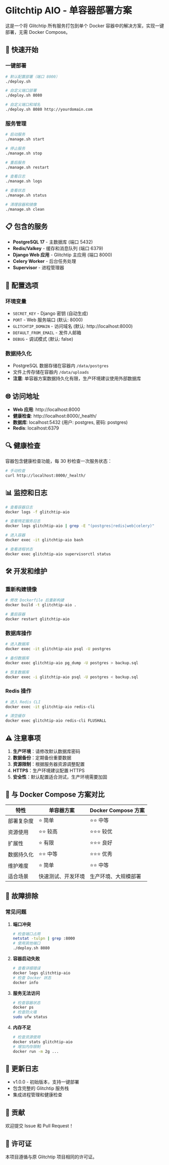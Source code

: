 # Glitchtip AIO - 单容器部署方案

这是一个将 Glitchtip 所有服务打包到单个 Docker 容器中的解决方案，实现一键部署，无需 Docker Compose。

## 🚀 快速开始

### 一键部署

```bash
# 默认配置部署（端口 8000）
./deploy.sh

# 自定义端口部署
./deploy.sh 8080

# 自定义端口和域名
./deploy.sh 8080 http://yourdomain.com
```

### 服务管理

```bash
# 启动服务
./manage.sh start

# 停止服务
./manage.sh stop

# 重启服务
./manage.sh restart

# 查看日志
./manage.sh logs

# 查看状态
./manage.sh status

# 清理容器和镜像
./manage.sh clean
```

## 📋 包含的服务

- **PostgreSQL 17** - 主数据库 (端口 5432)
- **Redis/Valkey** - 缓存和消息队列 (端口 6379)
- **Django Web 应用** - Glitchtip 主应用 (端口 8000)
- **Celery Worker** - 后台任务处理
- **Supervisor** - 进程管理器

## 🔧 配置选项

### 环境变量

- `SECRET_KEY` - Django 密钥 (自动生成)
- `PORT` - Web 服务端口 (默认: 8000)
- `GLITCHTIP_DOMAIN` - 访问域名 (默认: http://localhost:8000)
- `DEFAULT_FROM_EMAIL` - 发件人邮箱
- `DEBUG` - 调试模式 (默认: false)

### 数据持久化

- PostgreSQL 数据存储在容器内 `/data/postgres`
- 文件上传存储在容器内 `/data/uploads`
- **注意**: 单容器方案数据持久化有限，生产环境建议使用外部数据库

## 🌐 访问地址

- **Web 应用**: http://localhost:8000
- **健康检查**: http://localhost:8000/_health/
- **数据库**: localhost:5432 (用户: postgres, 密码: postgres)
- **Redis**: localhost:6379

## 🔍 健康检查

容器包含健康检查功能，每 30 秒检查一次服务状态：

```bash
# 手动检查
curl http://localhost:8000/_health/
```

## 📊 监控和日志

```bash
# 查看容器日志
docker logs -f glitchtip-aio

# 查看特定服务日志
docker logs glitchtip-aio | grep -E "(postgres|redis|web|celery)"

# 进入容器
docker exec -it glitchtip-aio bash

# 查看进程状态
docker exec glitchtip-aio supervisorctl status
```

## 🛠️ 开发和维护

### 重新构建镜像

```bash
# 修改 Dockerfile 后重新构建
docker build -t glitchtip-aio .

# 重启容器
docker restart glitchtip-aio
```

### 数据库操作

```bash
# 进入数据库
docker exec -it glitchtip-aio psql -U postgres

# 备份数据库
docker exec glitchtip-aio pg_dump -U postgres > backup.sql

# 恢复数据库
docker exec -i glitchtip-aio psql -U postgres < backup.sql
```

### Redis 操作

```bash
# 进入 Redis CLI
docker exec -it glitchtip-aio redis-cli

# 清空缓存
docker exec glitchtip-aio redis-cli FLUSHALL
```

## ⚠️ 注意事项

1. **生产环境**：请修改默认数据库密码
2. **数据备份**：定期备份重要数据
3. **资源限制**：根据服务器资源调整配置
4. **HTTPS**：生产环境建议配置 HTTPS
5. **安全性**：默认配置适合测试，生产环境需要加固

## 🔄 与 Docker Compose 方案对比

| 特性 | 单容器方案 | Docker Compose 方案 |
|------|-----------|-------------------|
| 部署复杂度 | ⭐ 简单 | ⭐⭐ 中等 |
| 资源使用 | ⭐⭐ 较高 | ⭐⭐⭐ 较优 |
| 扩展性 | ⭐ 有限 | ⭐⭐⭐ 良好 |
| 数据持久化 | ⭐⭐ 中等 | ⭐⭐⭐ 优秀 |
| 维护难度 | ⭐ 简单 | ⭐⭐ 中等 |
| 适合场景 | 快速测试、开发环境 | 生产环境、大规模部署 |

## 🐛 故障排除

### 常见问题

1. **端口冲突**
   ```bash
   # 检查端口占用
   netstat -tulpn | grep :8000
   # 使用其他端口
   ./deploy.sh 8080
   ```

2. **容器启动失败**
   ```bash
   # 查看详细错误
   docker logs glitchtip-aio
   # 检查 Docker 状态
   docker info
   ```

3. **服务无法访问**
   ```bash
   # 检查容器状态
   docker ps
   # 检查防火墙
   sudo ufw status
   ```

4. **内存不足**
   ```bash
   # 检查资源使用
   docker stats glitchtip-aio
   # 增加内存限制
   docker run -m 2g ...
   ```

## 📝 更新日志

- v1.0.0 - 初始版本，支持一键部署
- 包含完整的 Glitchtip 服务栈
- 集成进程管理和健康检查

## 🤝 贡献

欢迎提交 Issue 和 Pull Request！

## 📄 许可证

本项目遵循与原 Glitchtip 项目相同的许可证。
